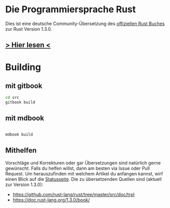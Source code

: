 # Die Programmiersprache Rust

Dies ist eine deutsche Community-Übersetzung des [offiziellen Rust Buches](https://doc.rust-lang.org/1.3.0/book/) zur Rust Version 1.3.0.

## [> Hier lesen <](https://panicbit.github.io/rustbook-de)

# Building

## mit gitbook

```bash
cd src
gitbook build
```

## mit mdbook

```bash

mdbook build

```

## Mithelfen
Vorschläge und Korrekturen oder gar Übersetzungen sind
natürlich gerne gewünscht.
Falls du helfen willst, dann am besten via Issue oder Pull Request.
Um herauszufinden mit welchem Artikel du anfangen kannst,
wirf einen Blick auf die [Statusseite](https://github.com/panicbit/rustbook-de/wiki/Status).
Die zu übersetzenden Quellen sind (aktuell zur Version 1.3.0):
* https://github.com/rust-lang/rust/tree/master/src/doc/trpl
* https://doc.rust-lang.org/1.3.0/book/
